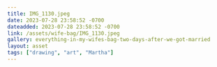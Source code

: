 ```yaml
---
title: IMG_1130.jpeg
date: 2023-07-28 23:58:52 -0700
dateadded: 2023-07-28 23:58:52 -0700
link: /assets/wife-bag/IMG_1130.jpeg
gallery: everything-in-my-wifes-bag-two-days-after-we-got-married
layout: asset
tags: ["drawing", "art", "Martha"]
--- 
```

